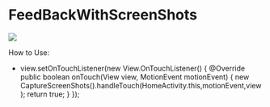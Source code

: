 # FeedBackWithScreenShots

[![](https://jitpack.io/v/KMSOFT-IN/FeedBackWithScreenShots.svg)](https://jitpack.io/#KMSOFT-IN/FeedBackWithScreenShots)


How to Use:
  - view.setOnTouchListener(new View.OnTouchListener() {
            @Override
            public boolean onTouch(View view, MotionEvent motionEvent) {
                new CaptureScreenShots().handleTouch(HomeActivity.this,motionEvent,view);
                return true;
            }
        });
